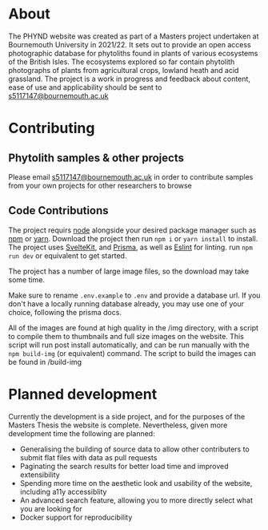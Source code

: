 # About

The PHYND website was created as part of a Masters project undertaken at Bournemouth University in 2021/22. It sets out to provide an open access photographic database for phytoliths found in plants of various ecosystems of the British Isles. The ecosystems explored so far contain phytolith photographs of plants from agricultural crops, lowland heath and acid grassland. The project is a work in progress and feedback about content, ease of use and applicability should be sent to s5117147@bournemouth.ac.uk

# Contributing

## Phytolith samples & other projects

Please email s5117147@bournemouth.ac.uk in order to contribute samples from your own projects for other researchers to browse

## Code Contributions

The project requirs [node](https://nodejs.org/en/) alongside your desired package manager such as [npm](https://www.npmjs.com/) or [yarn](https://yarnpkg.com/). Download the project then run
`npm i` or `yarn install`
to install. The project uses [SvelteKit](https://kit.svelte.dev/), and [Prisma](https://prisma.io), as well as [Eslint](https://eslint.org) for linting.
run `npm run dev` or equivalent to get started.


The project has a number of large image files, so the download may take some time.

Make sure to rename `.env.example` to `.env` and provide a database url. If you don't have a locally running database already, you may use one of your choice, following the prisma docs.

All of the images are found at high quality in the /img directory, with a script to compile them to thumbnails and full size images on the website. This script will run post install automatically, and can be run manually with the `npm build-img` (or equivalent) command. The script to build the images can be found in /build-img

# Planned development

Currently the development is a side project, and for the purposes of the Masters Thesis the website is complete. Nevertheless, given more development time the following are planned:

- Generalising the building of source data to allow other contributers to submit flat files with data as pull requests
- Paginating the search results for better load time and improved extensibility
- Spending more time on the aesthetic look and usability of the website, including a11y accessiblity
- An advanced search feature, allowing you to more directly select what you are looking for
- Docker support for reproducibility
